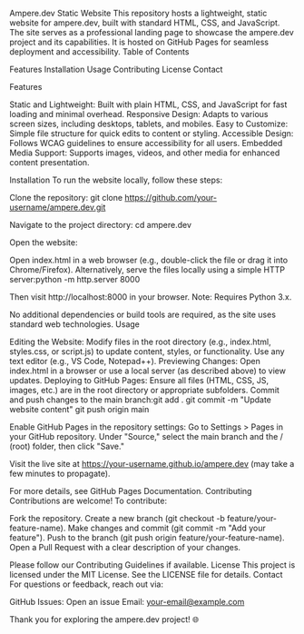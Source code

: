 Ampere.dev Static Website
This repository hosts a lightweight, static website for ampere.dev, built with standard HTML, CSS, and JavaScript. The site serves as a professional landing page to showcase the ampere.dev project and its capabilities. It is hosted on GitHub Pages for seamless deployment and accessibility.
Table of Contents

Features
Installation
Usage
Contributing
License
Contact

Features

Static and Lightweight: Built with plain HTML, CSS, and JavaScript for fast loading and minimal overhead.
Responsive Design: Adapts to various screen sizes, including desktops, tablets, and mobiles.
Easy to Customize: Simple file structure for quick edits to content or styling.
Accessible Design: Follows WCAG guidelines to ensure accessibility for all users.
Embedded Media Support: Supports images, videos, and other media for enhanced content presentation.

Installation
To run the website locally, follow these steps:

Clone the repository:
git clone https://github.com/your-username/ampere.dev.git


Navigate to the project directory:
cd ampere.dev


Open the website:

Open index.html in a web browser (e.g., double-click the file or drag it into Chrome/Firefox).
Alternatively, serve the files locally using a simple HTTP server:python -m http.server 8000

Then visit http://localhost:8000 in your browser. Note: Requires Python 3.x.



No additional dependencies or build tools are required, as the site uses standard web technologies.
Usage

Editing the Website: Modify files in the root directory (e.g., index.html, styles.css, or script.js) to update content, styles, or functionality. Use any text editor (e.g., VS Code, Notepad++).
Previewing Changes: Open index.html in a browser or use a local server (as described above) to view updates.
Deploying to GitHub Pages:
Ensure all files (HTML, CSS, JS, images, etc.) are in the root directory or appropriate subfolders.
Commit and push changes to the main branch:git add .
git commit -m "Update website content"
git push origin main


Enable GitHub Pages in the repository settings:
Go to Settings > Pages in your GitHub repository.
Under "Source," select the main branch and the / (root) folder, then click "Save."


Visit the live site at https://your-username.github.io/ampere.dev (may take a few minutes to propagate).



For more details, see GitHub Pages Documentation.
Contributing
Contributions are welcome! To contribute:

Fork the repository.
Create a new branch (git checkout -b feature/your-feature-name).
Make changes and commit (git commit -m "Add your feature").
Push to the branch (git push origin feature/your-feature-name).
Open a Pull Request with a clear description of your changes.

Please follow our Contributing Guidelines if available.
License
This project is licensed under the MIT License. See the LICENSE file for details.
Contact
For questions or feedback, reach out via:

GitHub Issues: Open an issue
Email: your-email@example.com

Thank you for exploring the ampere.dev project! 🌐
